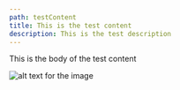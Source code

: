 ```yaml
---
path: testContent
title: This is the test content
description: This is the test description
---
```

This is the body of the test content

![alt text for the image](/../assets/catalyst-crop.jpg "This is the alt text")
